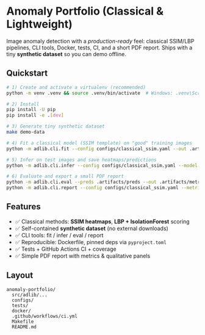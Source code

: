 # Anomaly Portfolio (Classical & Lightweight)

Image anomaly detection with a *production-ready* feel: classical SSIM/LBP pipelines, CLI tools,
Docker, tests, CI, and a short PDF report. Ships with a tiny **synthetic dataset** so you can demo offline.

## Quickstart

```bash
# 1) Create and activate a virtualenv (recommended)
python -m venv .venv && source .venv/bin/activate  # Windows: .venv\Scripts\activate

# 2) Install
pip install -U pip
pip install -e .[dev]

# 3) Generate tiny synthetic dataset
make demo-data

# 4) Fit a classical model (SSIM template) on "good" training images
python -m adlib.cli.fit --config configs/classical_ssim.yaml --out .artifacts/ssim_model.pkl

# 5) Infer on test images and save heatmaps/predictions
python -m adlib.cli.infer --config configs/classical_ssim.yaml --model .artifacts/ssim_model.pkl --out .artifacts/preds

# 6) Evaluate and export a small PDF report
python -m adlib.cli.eval --preds .artifacts/preds --out .artifacts/metrics.json
python -m adlib.cli.report --config configs/classical_ssim.yaml --metrics .artifacts/metrics.json --preds .artifacts/preds --out .artifacts/report.pdf
```

## Features
- ✅ Classical methods: **SSIM heatmaps**, **LBP + IsolationForest** scoring
- ✅ Self-contained **synthetic dataset** (no external downloads)
- ✅ CLI tools: fit / infer / eval / report
- ✅ Reproducible: Dockerfile, pinned deps via `pyproject.toml`
- ✅ Tests + GitHub Actions CI + coverage
- ✅ Simple PDF report with metrics & qualitative panels

## Layout
```
anomaly-portfolio/
  src/adlib/...
  configs/
  tests/
  docker/
  .github/workflows/ci.yml
  Makefile
  README.md
```

